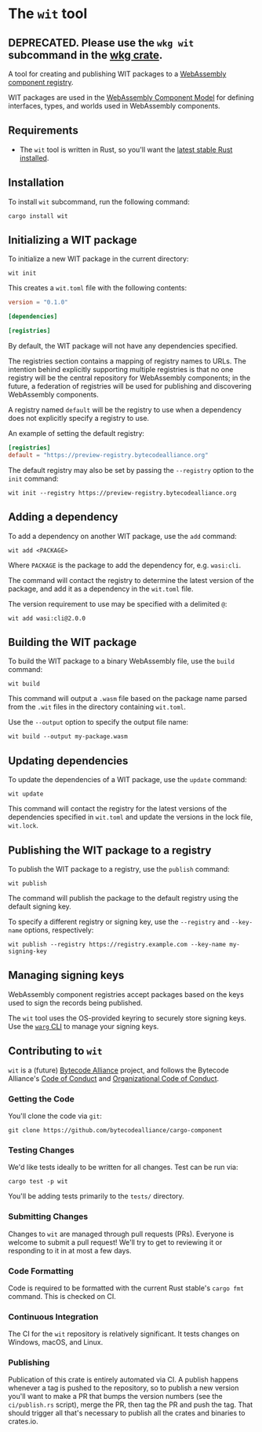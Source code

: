 # The `wit` tool

## DEPRECATED. Please use the `wkg wit` subcommand in the [wkg crate](https://crates.io/crates/wkg).

A tool for creating and publishing WIT packages to a [WebAssembly component
registry](https://github.com/bytecodealliance/registry/).

WIT packages are used in the [WebAssembly Component Model](https://github.com/WebAssembly/component-model/)
for defining interfaces, types, and worlds used in WebAssembly components.

## Requirements

* The `wit` tool is written in Rust, so you'll want the [latest stable Rust
  installed](https://www.rust-lang.org/tools/install).

## Installation

To install `wit` subcommand, run the following command:

```
cargo install wit
```

## Initializing a WIT package

To initialize a new WIT package in the current directory:

```
wit init
```

This creates a `wit.toml` file with the following contents:

```toml
version = "0.1.0"

[dependencies]

[registries]
```

By default, the WIT package will not have any dependencies specified.

The registries section contains a mapping of registry names to URLs. The
intention behind explicitly supporting multiple registries is that no one
registry will be the central repository for WebAssembly components; in the
future, a federation of registries will be used for publishing and discovering
WebAssembly components.

A registry named `default` will be the registry to use when a dependency does
not explicitly specify a registry to use.

An example of setting the default registry:

```toml
[registries]
default = "https://preview-registry.bytecodealliance.org"
```

The default registry may also be set by passing the `--registry` option to the
`init` command:

```
wit init --registry https://preview-registry.bytecodealliance.org
```

## Adding a dependency

To add a dependency on another WIT package, use the `add` command:

```
wit add <PACKAGE>
```

Where `PACKAGE` is the package to add the dependency for, e.g. `wasi:cli`.

The command will contact the registry to determine the latest version of the
package, and add it as a dependency in the `wit.toml` file.

The version requirement to use may be specified with a delimited `@`:

```
wit add wasi:cli@2.0.0
```

## Building the WIT package

To build the WIT package to a binary WebAssembly file, use the `build` command:

```
wit build
```

This command will output a `.wasm` file based on the package name parsed from
the `.wit` files in the directory containing `wit.toml`.

Use the `--output` option to specify the output file name:

```
wit build --output my-package.wasm
```

## Updating dependencies

To update the dependencies of a WIT package, use the `update` command:

```
wit update
```

This command will contact the registry for the latest versions of the
dependencies specified in `wit.toml` and update the versions in the lock file,
`wit.lock`.

## Publishing the WIT package to a registry

To publish the WIT package to a registry, use the `publish` command:

```
wit publish
```

The command will publish the package to the default registry using the default
signing key.

To specify a different registry or signing key, use the `--registry` and
`--key-name` options, respectively:

```
wit publish --registry https://registry.example.com --key-name my-signing-key
```

## Managing signing keys

WebAssembly component registries accept packages based on the keys used to sign
the records being published.

The `wit` tool uses the OS-provided keyring to securely store signing keys.
Use the [`warg` CLI](https://crates.io/crates/warg-cli) to manage your signing keys.

## Contributing to `wit`

`wit` is a (future) [Bytecode Alliance](https://bytecodealliance.org/)
project, and follows the Bytecode Alliance's [Code of Conduct](CODE_OF_CONDUCT.md)
and [Organizational Code of Conduct](ORG_CODE_OF_CONDUCT.md).

### Getting the Code

You'll clone the code via `git`:

```
git clone https://github.com/bytecodealliance/cargo-component
```

### Testing Changes

We'd like tests ideally to be written for all changes. Test can be run via:

```
cargo test -p wit
```

You'll be adding tests primarily to the `tests/` directory.

### Submitting Changes

Changes to `wit` are managed through pull requests (PRs). Everyone
is welcome to submit a pull request! We'll try to get to reviewing it or
responding to it in at most a few days.

### Code Formatting

Code is required to be formatted with the current Rust stable's `cargo fmt`
command. This is checked on CI.

### Continuous Integration

The CI for the `wit` repository is relatively significant. It tests
changes on Windows, macOS, and Linux.

### Publishing

Publication of this crate is entirely automated via CI. A publish happens
whenever a tag is pushed to the repository, so to publish a new version you'll
want to make a PR that bumps the version numbers (see the `ci/publish.rs` 
script), merge the PR, then tag the PR and push the tag. That should trigger 
all that's necessary to publish all the crates and binaries to crates.io.
